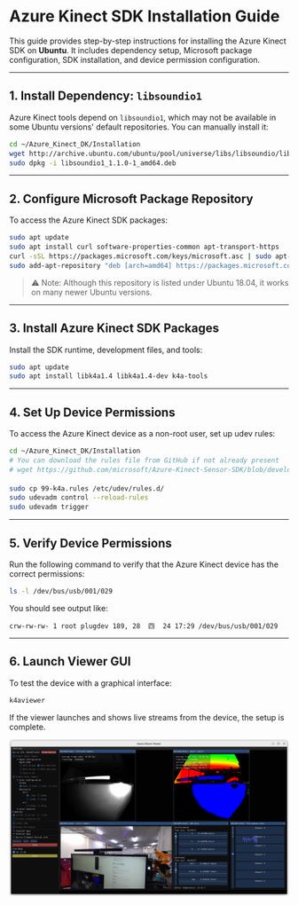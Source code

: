 # Azure Kinect SDK Installation Guide

This guide provides step-by-step instructions for installing the Azure Kinect SDK on **Ubuntu**. It includes dependency setup, Microsoft package configuration, SDK installation, and device permission configuration.

---

## 1. Install Dependency: `libsoundio1`

Azure Kinect tools depend on `libsoundio1`, which may not be available in some Ubuntu versions' default repositories. You can manually install it:

```bash
cd ~/Azure_Kinect_DK/Installation
wget http://archive.ubuntu.com/ubuntu/pool/universe/libs/libsoundio/libsoundio1_1.1.0-1_amd64.deb
sudo dpkg -i libsoundio1_1.1.0-1_amd64.deb
```

---

## 2. Configure Microsoft Package Repository

To access the Azure Kinect SDK packages:

```bash
sudo apt update
sudo apt install curl software-properties-common apt-transport-https
curl -sSL https://packages.microsoft.com/keys/microsoft.asc | sudo apt-key add -
sudo add-apt-repository "deb [arch=amd64] https://packages.microsoft.com/ubuntu/18.04/prod bionic main"
```

> ⚠️ Note: Although this repository is listed under Ubuntu 18.04, it works on many newer Ubuntu versions.

---

## 3. Install Azure Kinect SDK Packages

Install the SDK runtime, development files, and tools:

```bash
sudo apt update
sudo apt install libk4a1.4 libk4a1.4-dev k4a-tools
```

---

## 4. Set Up Device Permissions

To access the Azure Kinect device as a non-root user, set up udev rules:

```bash
cd ~/Azure_Kinect_DK/Installation
# You can download the rules file from GitHub if not already present
# wget https://github.com/microsoft/Azure-Kinect-Sensor-SDK/blob/develop/scripts/99-k4a.rules

sudo cp 99-k4a.rules /etc/udev/rules.d/
sudo udevadm control --reload-rules
sudo udevadm trigger
```

---

## 5. Verify Device Permissions

Run the following command to verify that the Azure Kinect device has the correct permissions:

```bash
ls -l /dev/bus/usb/001/029
```

You should see output like:

```
crw-rw-rw- 1 root plugdev 189, 28  四  24 17:29 /dev/bus/usb/001/029
```

---

## 6. Launch Viewer GUI

To test the device with a graphical interface:

```bash
k4aviewer
```

If the viewer launches and shows live streams from the device, the setup is complete.



![k4aviewer screenshot](../image/k4aviewer.png)


